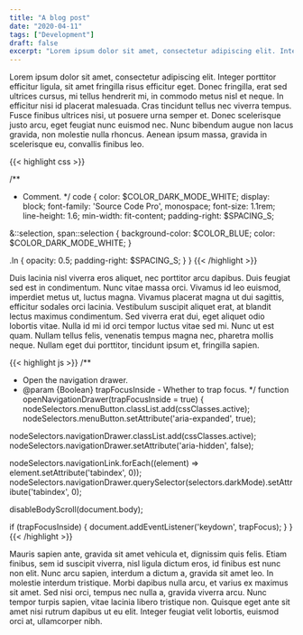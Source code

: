 ```yaml
---
title: "A blog post"
date: "2020-04-11"
tags: ["Development"]
draft: false
excerpt: "Lorem ipsum dolor sit amet, consectetur adipiscing elit. Integer porttitor efficitur ligula, sit amet fringilla risus efficitur eget. Donec fringilla, erat sed ultrices cursus."
---
```


Lorem ipsum dolor sit amet, consectetur adipiscing elit. Integer porttitor efficitur ligula, sit amet fringilla risus efficitur eget. Donec fringilla, erat sed ultrices cursus, mi tellus hendrerit mi, in commodo metus nisl et neque. In efficitur nisi id placerat malesuada. Cras tincidunt tellus nec viverra tempus. Fusce finibus ultrices nisi, ut posuere urna semper et. Donec scelerisque justo arcu, eget feugiat nunc euismod nec. Nunc bibendum augue non lacus gravida, non molestie nulla rhoncus. Aenean ipsum massa, gravida in scelerisque eu, convallis finibus leo.

{{< highlight css >}}

/**
 * Comment.
 */
code {
  color: $COLOR_DARK_MODE_WHITE;
  display: block;
  font-family: 'Source Code Pro', monospace;
  font-size: 1.1rem;
  line-height: 1.6;
  min-width: fit-content;
  padding-right: $SPACING_S;

  &::selection,
  span::selection {
    background-color: $COLOR_BLUE;
    color: $COLOR_DARK_MODE_WHITE;
  }

  .ln {
    opacity: 0.5;
    padding-right: $SPACING_S;
  }
}
{{< /highlight >}}

Duis lacinia nisl viverra eros aliquet, nec porttitor arcu dapibus. Duis feugiat sed est in condimentum. Nunc vitae massa orci. Vivamus id leo euismod, imperdiet metus ut, luctus magna. Vivamus placerat magna ut dui sagittis, efficitur sodales orci lacinia. Vestibulum suscipit aliquet erat, at blandit lectus maximus condimentum. Sed viverra erat dui, eget aliquet odio lobortis vitae. Nulla id mi id orci tempor luctus vitae sed mi. Nunc ut est quam. Nullam tellus felis, venenatis tempus magna nec, pharetra mollis neque. Nullam eget dui porttitor, tincidunt ipsum et, fringilla sapien.

{{< highlight js >}}
/**
 * Open the navigation drawer.
 * @param {Boolean} trapFocusInside - Whether to trap focus.
 */
function openNavigationDrawer(trapFocusInside = true) {
  nodeSelectors.menuButton.classList.add(cssClasses.active);
  nodeSelectors.menuButton.setAttribute('aria-expanded', true);

  nodeSelectors.navigationDrawer.classList.add(cssClasses.active);
  nodeSelectors.navigationDrawer.setAttribute('aria-hidden', false);

  nodeSelectors.navigationLink.forEach((element) => element.setAttribute('tabindex', 0));
  nodeSelectors.navigationDrawer.querySelector(selectors.darkMode).setAttribute('tabindex', 0);

  disableBodyScroll(document.body);

  if (trapFocusInside) {
    document.addEventListener('keydown', trapFocus);
  }
}
{{< /highlight >}}

Mauris sapien ante, gravida sit amet vehicula et, dignissim quis felis. Etiam finibus, sem id suscipit viverra, nisl ligula dictum eros, id finibus est nunc non elit. Nunc arcu sapien, interdum a dictum a, gravida sit amet leo. In molestie interdum tristique. Morbi dapibus nulla arcu, et varius ex maximus sit amet. Sed nisi orci, tempus nec nulla a, gravida viverra arcu. Nunc tempor turpis sapien, vitae lacinia libero tristique non. Quisque eget ante sit amet nisi rutrum dapibus ut eu elit. Integer feugiat velit lobortis, euismod orci at, ullamcorper nibh.
